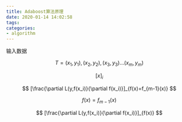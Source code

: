 ```yaml
---
title: Adaboost算法原理
date: 2020-01-14 14:02:58
tags:
categories: 
- algorithm
---
```


输入数据

$$
T={(x_1,y_1),(x_2,y_2),(x_3,y_3)...(x_m,y_m)}
$$

$$
[x]_i
$$

$$
[\frac{\partial L(y,f(x_i)}{\partial f(x_i)}]_{f(x)=f_{m-1}(x)}
$$

$$
f(x)=f_{m-1}(x)
$$

$$
[\frac{\partial L(y,f(x_i)}{\partial f(x_i)}]_{f(x)}
$$